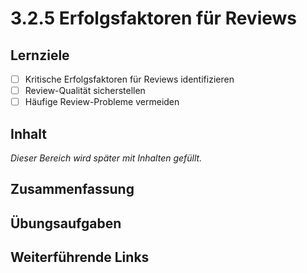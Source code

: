 # 3.2.5 Erfolgsfaktoren für Reviews

## Lernziele

- [ ] Kritische Erfolgsfaktoren für Reviews identifizieren
- [ ] Review-Qualität sicherstellen
- [ ] Häufige Review-Probleme vermeiden

## Inhalt

_Dieser Bereich wird später mit Inhalten gefüllt._

## Zusammenfassung

## Übungsaufgaben

## Weiterführende Links
